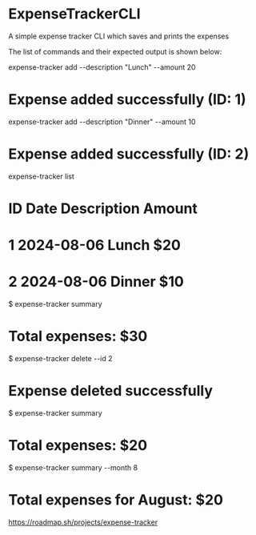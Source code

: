 # ExpenseTrackerCLI
A simple expense tracker CLI which saves and prints the expenses

The list of commands and their expected output is shown below:

expense-tracker add --description "Lunch" --amount 20
# Expense added successfully (ID: 1)

expense-tracker add --description "Dinner" --amount 10
# Expense added successfully (ID: 2)

expense-tracker list
# ID  Date       Description  Amount
# 1   2024-08-06  Lunch        $20
# 2   2024-08-06  Dinner       $10

$ expense-tracker summary
# Total expenses: $30

$ expense-tracker delete --id 2
# Expense deleted successfully

$ expense-tracker summary
# Total expenses: $20

$ expense-tracker summary --month 8
# Total expenses for August: $20

https://roadmap.sh/projects/expense-tracker
